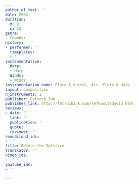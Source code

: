 ```yaml
---
author_of_text: ''
date: 2004
duration:
  m: 9
  s: 15
genre:
- Chamber
history:
- performer: ''
  timeplaces:
  - ''
instrumentation:
  Harp:
  - Harp
  Winds:
  - Winds
instrumentation_name: Flute & Guitar, Arr. Flute & Harp
layout: composition
n_instruments: 2
publisher: Fatrock Ink
publisher_link: http://fatrockink.com/lefkowitzdavid.html
reviews:
- date: ''
  link: ''
  publication: ''
  quote: ''
  reviewer: ''
soundcloud_ids:
- ''
title: Before the Solstice
translator: ''
vimeo_ids:
- ''
youtube_ids:
- ''

---
```

